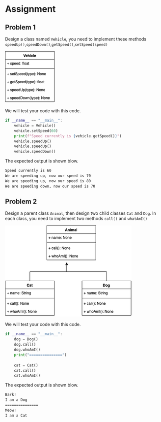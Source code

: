 # Assignment

## Problem 1

Design a class named `Vehicle`, you need to implement these methods `speedUp()`,`speedDown()`,`getSpeed()`,`setSpeed(speed)`

![Vehicle](image/vehicle.png)

We will test your code with this code.

```Python
if __name__ == "__main__":
    vehicle = Vehicle()
    vehicle.setSpeed(60)
    print(f"Speed currently is {vehicle.getSpeed()}")
    vehicle.speedUp()
    vehicle.speedUp()
    vehicle.speedDown()
```

The expected output is shown blow.

```bash
Speed currently is 60
We are speeding up, now our speed is 70
We are speeding up, now our speed is 80
We are speeding down, now our speed is 70
```

## Problem 2

Design a parent class `Animal`, then design two child classes `Cat` and `Dog`. In each class, you need to implement two methods `call()` and `whatAmI()`

![Animal](image/animal.png)

We will test your code with this code.

```Python
if __name__ == "__main__":
    dog = Dog()
    dog.call()
    dog.whoAmI()
    print("===============")

    cat = Cat()
    cat.call()
    cat.whoAmI()

```

The expected output is shown blow.

```bash
Bark!
I am a Dog
===============
Meow!
I am a Cat
```
